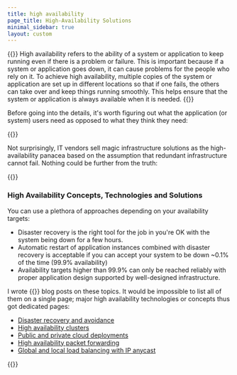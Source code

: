 ```yaml
---
title: high availability
page_title: High-Availability Solutions
minimal_sidebar: true
layout: custom
---
```

{{<quote source="ChatGPT explaining application high availability to a high school kid">}}
High availability refers to the ability of a system or application to keep running even if there is a problem or failure. This is important because if a system or application goes down, it can cause problems for the people who rely on it. To achieve high availability, multiple copies of the system or application are set up in different locations so that if one fails, the others can take over and keep things running smoothly. This helps ensure that the system or application is always available when it is needed.
{{</quote>}}

Before going into the details, it's worth figuring out what the application (or system) users need as opposed to what they think they need:

{{<series-listing tag="need" year="yes" weight="yeah">}}

Not surprisingly, IT vendors sell magic infrastructure solutions as the high-availability panacea based on the assumption that redundant infrastructure cannot fail. Nothing could be further from the truth:

{{<series-listing tag="fail" year="yes" weight="yeah">}}
 
### High Availability Concepts, Technologies and Solutions

You can use a plethora of approaches depending on your availability targets:

* Disaster recovery is the right tool for the job in you're OK with the system being down for a few hours.
* Automatic restart of application instances combined with disaster recovery is acceptable if you can accept your system to be down ~0.1% of the time (99.9% availability)
* Availability targets higher than 99.9% can only be reached reliably with proper application design supported by well-designed infrastructure.

I wrote {{<page-count round="10">}} blog posts on these topics. It would be impossible to list all of them on a single page; major high availability technologies or concepts thus got dedicated pages:

* [Disaster recovery and avoidance](/series/dr.html)
* [High availability clusters](/series/ha-cluster.html)
* [Public and private cloud deployments](/series/ha-cloud.html)
* [High availability packet forwarding](/series/ha-switching.html)
* [Global and local load balancing with IP anycast](/series/anycast.html)

{{<series-untagged title="Other High Availability Blog Posts" format="2006">}}

